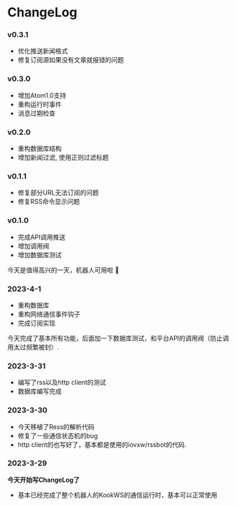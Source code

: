# ChangeLog

### v0.3.1

- 优化推送新闻格式
- 修复订阅源如果没有文章就报错的问题

### v0.3.0

- 增加Atom1.0支持
- 重构运行时事件
- 消息过期检查

### v0.2.0

- 重构数据库结构
- 增加新闻过滤, 使用正则过滤标题

### v0.1.1

- 修复部分URL无法订阅的问题
- 修复RSS命令显示问题

### v0.1.0

- 完成API调用推送
- 增加调用阀
- 增加数据库测试

今天是值得高兴的一天，机器人可用啦 👾

### 2023-4-1

- 重构数据库
- 重构网络通信事件钩子
- 完成订阅实现

今天完成了基本所有功能，后面加一下数据库测试，和平台API的调用阀（防止调用太过频繁被封）.

### 2023-3-31

- 编写了rss以及http client的测试
- 数据库编写完成

### 2023-3-30

- 今天移植了Ress的解析代码
- 修复了一些通信状态机的bug
- http client的也写好了，基本都是使用的iovxw/rssbot的代码.


### 2023-3-29

**今天开始写ChangeLog了**

- 基本已经完成了整个机器人的KookWS的通信运行时，基本可以正常使用


